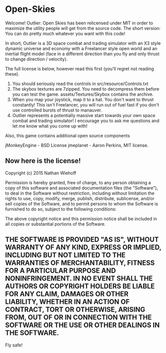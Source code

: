 # Open-Skies

Welcome! Outlier: Open Skies has been relicensed under MIT in order to maximize the utility people will get from the
source code. The short version: You can do pretty much whatever you want with this code!

In short, Outlier is a 3D space combat and trading simulator with an X3 style dynamic universe and economy with a
Freelancer style open world and an inertial flight model (face in a different direction than you fly and only
thrust to change direction / velocity).

The full license is below, however read this first (you'll regret not reading these).

1. You should seriously read the controls in src/resource/Controls.txt
2. The skybox textures are 7zipped. You need to decompress them before you can test the game. assets/Textures/Skybox
contains the archive.
3. When you map your joystick, map it to a hat. You don't want to thrust constantly! This isn't Freelancer, you will
run out of fuel fast if you don't use controlled bursts of thrust to manauver.
4. Outlier represents a potentially massive start towards your own space combat and trading simulator! I encourage
you to ask me questions and let me know what you come up with!

Also, this game contains additional open source components

jMonkeyEngine - BSD License
jmeplanet - Aaron Perkins, MIT license.

Now here is the license!
-------------------------------------------------------------------------------------------
Copyright (c) 2015 Nathan Wiehoff

Permission is hereby granted, free of charge, to any person obtaining a copy
of this software and associated documentation files (the "Software"), to deal
in the Software without restriction, including without limitation the rights
to use, copy, modify, merge, publish, distribute, sublicense, and/or sell
copies of the Software, and to permit persons to whom the Software is
furnished to do so, subject to the following conditions:

The above copyright notice and this permission notice shall be included in
all copies or substantial portions of the Software.

THE SOFTWARE IS PROVIDED "AS IS", WITHOUT WARRANTY OF ANY KIND, EXPRESS OR
IMPLIED, INCLUDING BUT NOT LIMITED TO THE WARRANTIES OF MERCHANTABILITY,
FITNESS FOR A PARTICULAR PURPOSE AND NONINFRINGEMENT. IN NO EVENT SHALL THE
AUTHORS OR COPYRIGHT HOLDERS BE LIABLE FOR ANY CLAIM, DAMAGES OR OTHER
LIABILITY, WHETHER IN AN ACTION OF CONTRACT, TORT OR OTHERWISE, ARISING FROM,
OUT OF OR IN CONNECTION WITH THE SOFTWARE OR THE USE OR OTHER DEALINGS IN
THE SOFTWARE.
-------------------------------------------------------------------------------------------

Fly safe!
